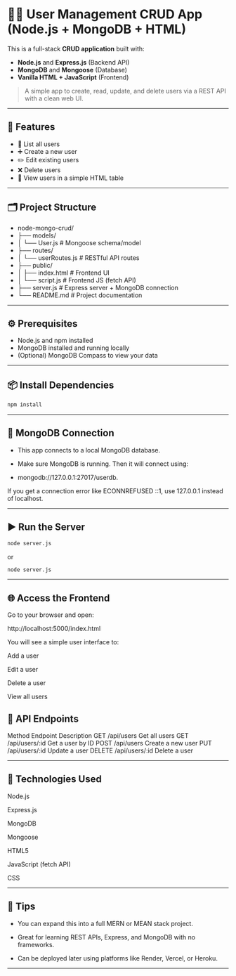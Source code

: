 # 🧑‍💻 User Management CRUD App (Node.js + MongoDB + HTML)

This is a full-stack **CRUD application** built with:

- **Node.js** and **Express.js** (Backend API)
- **MongoDB** and **Mongoose** (Database)
- **Vanilla HTML + JavaScript** (Frontend)

> A simple app to create, read, update, and delete users via a REST API with a clean web UI.

---

## 🚀 Features

- 📄 List all users
- ➕ Create a new user
- ✏️ Edit existing users
- ❌ Delete users
- 🧭 View users in a simple HTML table

---

## 🗂️ Project Structure

- node-mongo-crud/
- ├── models/
- │ └── User.js # Mongoose schema/model
- ├── routes/
- │ └── userRoutes.js # RESTful API routes
- ├── public/
- │ ├── index.html # Frontend UI
- │ └── script.js # Frontend JS (fetch API)
- ├── server.js # Express server + MongoDB connection
- └── README.md # Project documentation

---

## ⚙️ Prerequisites

- Node.js and npm installed
- MongoDB installed and running locally
- (Optional) MongoDB Compass to view your data

---

## 📦 Install Dependencies

```bash
npm install

```

---

## 🧠 MongoDB Connection
- This app connects to a local MongoDB database.

- Make sure MongoDB is running. Then it will connect using:

- mongodb://127.0.0.1:27017/userdb.

If you get a connection error like ECONNREFUSED ::1, use 127.0.0.1 instead of localhost.

---

## ▶️ Run the Server
```bash
node server.js
```
or
``` bash
node server.js
```

---

## 🌐 Access the Frontend
Go to your browser and open:

http://localhost:5000/index.html

You will see a simple user interface to:

Add a user

Edit a user

Delete a user

View all users


## 🧪 API Endpoints
Method	Endpoint	Description
GET	/api/users	Get all users
GET	/api/users/:id	Get a user by ID
POST	/api/users	Create a new user
PUT	/api/users/:id	Update a user
DELETE	/api/users/:id	Delete a user

---

## 🧰 Technologies Used
Node.js

Express.js

MongoDB

Mongoose

HTML5

JavaScript (fetch API)

CSS

---

## 📌 Tips
- You can expand this into a full MERN or MEAN stack project.

- Great for learning REST APIs, Express, and MongoDB with no frameworks.

- Can be deployed later using platforms like Render, Vercel, or Heroku.

---